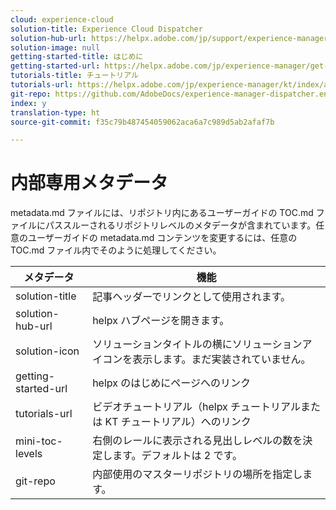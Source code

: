 ```yaml
---
cloud: experience-cloud
solution-title: Experience Cloud Dispatcher
solution-hub-url: https://helpx.adobe.com/jp/support/experience-manager/6-4.html
solution-image: null
getting-started-title: はじめに
getting-started-url: https://helpx.adobe.com/jp/experience-manager/get-started.html
tutorials-title: チュートリアル
tutorials-url: https://helpx.adobe.com/jp/experience-manager/kt/index/aem-6-4-videos.html
git-repo: https://github.com/AdobeDocs/experience-manager-dispatcher.en
index: y
translation-type: ht
source-git-commit: f35c79b487454059062aca6a7c989d5ab2afaf7b

---
```



# 内部専用メタデータ

metadata.md ファイルには、リポジトリ内にあるユーザーガイドの TOC.md ファイルにパススルーされるリポジトリレベルのメタデータが含まれています。任意のユーザーガイドの metadata.md コンテンツを変更するには、任意の TOC.md ファイル内でそのように処理してください。

| メタデータ | 機能 |
|--- |--- |
| solution-title | 記事ヘッダーでリンクとして使用されます。 |
| solution-hub-url | helpx ハブページを開きます。 |
| solution-icon | ソリューションタイトルの横にソリューションアイコンを表示します。まだ実装されていません。 |
| getting-started-url | helpx のはじめにページへのリンク |
| tutorials-url | ビデオチュートリアル（helpx チュートリアルまたは KT チュートリアル）へのリンク |
| mini-toc-levels | 右側のレールに表示される見出しレベルの数を決定します。デフォルトは 2 です。 |
| git-repo | 内部使用のマスターリポジトリの場所を指定します。 |
